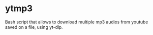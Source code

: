 # ytmp3
Bash script that allows to download multiple mp3 audios from youtube saved on a file, using yt-dlp.
